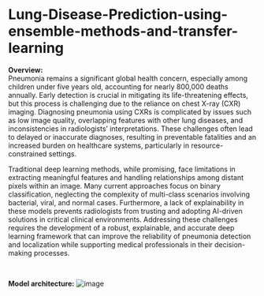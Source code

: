 # Lung-Disease-Prediction-using-ensemble-methods-and-transfer-learning
**Overview:**
<br/>
Pneumonia remains a significant global health concern, especially among children under five years old, accounting for nearly 800,000 deaths annually. Early detection is crucial in mitigating its life-threatening effects, but this process is challenging due to the reliance on chest X-ray (CXR) imaging. Diagnosing pneumonia using CXRs is complicated by issues such as low image quality, overlapping features with other lung diseases, and inconsistencies in radiologists’ interpretations. These challenges often lead to delayed or inaccurate diagnoses, resulting in preventable fatalities and an increased burden on healthcare systems, particularly in resource-constrained settings.

Traditional deep learning methods, while promising, face limitations in extracting meaningful features and handling relationships among distant pixels within an image. Many current approaches focus on binary classification, neglecting the complexity of multi-class scenarios involving bacterial, viral, and normal cases. Furthermore, a lack of explainability in these models prevents radiologists from trusting and adopting AI-driven solutions in critical clinical environments. Addressing these challenges requires the development of a robust, explainable, and accurate deep learning framework that can improve the reliability of pneumonia detection and localization while supporting medical professionals in their decision-making processes.

<br/>

**Model architecture:**
![image](https://github.com/user-attachments/assets/b7634191-8ce4-4f9a-a985-bda5b41e2929)
